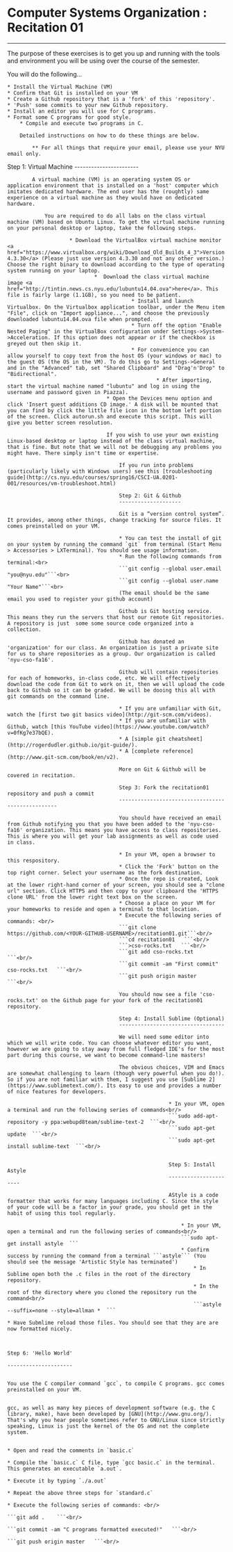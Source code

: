# Computer Systems Organization : Recitation 01
-----------------------------------------------

The purpose of these exercises is to get you up and running with the tools and environment you will be using over the course of the semester.

You will do the following...

    * Install the Virtual Machine (VM)
    * Confirm that Git is installed on your VM
    * Create a Github repository that is a 'fork' of this 'repository'.
    * 'Push' some commits to your new Github repository.
    * Install an editor you will use for C programs.
    * Format some C programs for good style.
        * Compile and execute two programs in C.

        Detailed instructions on how to do these things are below.

            ** For all things that require your email, please use your NYU email only.

Step 1:
            Virtual Machine
            -----------------------

            A virtual machine (VM) is an operating system OS or application environment that is installed on a 'host' computer which imitates dedicated hardware. The end user has the (roughtly) same experience on a virtual machine as they would have on dedicated hardware.

                You are required to do all labs on the class virtual machine (VM) based on Ubuntu Linux. To get the virtual machine running on your personal desktop or laptop, take the following steps.

                        * Download the VirtualBox virtual machine monitor <a href="https://www.virtualbox.org/wiki/Download_Old_Builds_4_3">Version 4.3.30</a> (Please just use version 4.3.30 and not any other version.) Choose the right binary to download according to the type of operating system running on your laptop.
                                *  Download the class virtual machine image <a href="http://tintin.news.cs.nyu.edu/lubuntu14.04.ova">here</a>. This file is fairly large (1.1GB), so you need to be patient.
                                            * Install and launch Virtualbox. On the Virtualbox application toolbar, under the Menu item "File", click on "Import appliance...", and choose the previously downloaded lubuntu14.04.ova file when prompted.
                                            * Turn off the option "Enable Nested Paging" in the VirtualBox configuration under Settings->System->Acceleration. If this option does not appear or if the checkbox is greyed out then skip it.
                                            * For convenience you can allow yourself to copy text from the host OS (your windows or mac) to the guest OS (the OS in the VM). To do this go to Settings->General and in the "Advanced" tab, set "Shared Clipboard" and "Drag'n'Drop" to "Bidirectional".
                                                    * After importing, start the virtual machine named "lubuntu" and log in using the username and password given in Piazza).
                                    * Open the Devices menu option and click 'Insert guest additions CD image.' A disk will be mounted that you can find by click the little file icon in the bottom left portion of the screen. Click autorun.sh and execute this script. This will give you better screen resolution.

                                    If you wish to use your own existing Linux-based desktop or laptop instead of the class virtual machine, that is fine. But note that we will not be debugging any problems you might have. There simply isn't time or expertise.

                                        If you run into problems (particularly likely with Windows users) see this [troubleshooting guide](http://cs.nyu.edu/courses/spring16/CSCI-UA.0201-001/resources/vm-troubleshoot.html)

                                        Step 2: Git & Github
                                        --------------------

                                        Git is a “version control system”. It provides, among other things, change tracking for source files. It comes preinstalled on your VM.

                                        * You can test the install of git on your system by running the command `git` from terminal (Start Menu > Accessories > LXTerminal). You should see usage information.
                                        * Run the following commands from terminal:<br>
                                        ```git config --global user.email "you@nyu.edu"```<br>
                                        ```git config --global user.name "Your Name"```<br>
                                        (The email should be the same email you used to register your github account)

                                        Github is Git hosting service. This means they run the servers that host our remote Git repositories. A repository is just  some some source code organized into a collection.

                                        Github has donated an 'organization' for our class. An organization is just a private site for us to share repositories as a group. Our organization is called 'nyu-cso-fa16'.

                                        Github will contain repositories for each of homeworks, in-class code, etc. We will effectively download the code from Git to work on it, then we will upload the code back to Github so it can be graded. We will be dooing this all with git commands on the command line.

                                        * If you are unfamiliar with Git, watch the [first two git basics video](http://git-scm.com/videos).
                                        * If you are unfamiliar with Github, watch [this YouTube video](https://www.youtube.com/watch?v=0fKg7e37bQE).
                                        * A [simple git cheatsheet](http://rogerdudler.github.io/git-guide/).
                                        * A [complete reference](http://www.git-scm.com/book/en/v2).

                                        More on Git & Github will be covered in recitation.

                                        Step 3: Fork the recitation01 repository and push a commit
                                        --------------------------------------------------

                                        You should have received an email from Github notifying you that you have been added to the 'nyu-cso-fa16' organization. This means you have access to class repositories. This is where you will get your lab assignments as well as code used in class.

                                        * In your VM, open a browser to this respository.
                                        * Click the 'Fork' button on the top right corner. Select your username as the fork destination.
                                        * Once the repo is created, Look at the lower right-hand corner of your screen, you should see a "clone url" section. Click HTTPS and then copy to your clipboard the 'HTTPS clone URL' from the lower right text box on the screen.
                                        * Choose a place on your VM for your homeworks to reside and open a terminal to that location.
                                        * Execute the following series of commands: <br/>
                                        ```git clone https://github.com/<YOUR-GITHUB-USERNAME>/recitation01.git```<br/>
                                        ```cd recitation01   ```<br/>
                                        ```>cso-rocks.txt   ```<br/>
                                        ```git add cso-rocks.txt    ```<br/>
                                        ```git commit -am "First commit" cso-rocks.txt   ```<br/>
                                        ```git push origin master   ```<br/>

                                        You should now see a file 'cso-rocks.txt' on the Github page for your fork of the recitation01 repository.

                                        Step 4: Install Sublime (Optional)
                                        ----------------------------------

                                        We will need some editor into which we will write code. You can choose whatever editor you want, however we are going to stay away from full fledged IDE's for the most part during this course, we want to become command-line masters!

                                        The obvious choices, VIM and Emacs are somewhat challenging to learn (though very powerful when you do!). So if you are not familiar with them, I suggest you use [Sublime 2](https://www.sublimetext.com/). Its easy to use and provides a number of nice features for developers.

                                                        * In your VM, open a terminal and run the following series of commands<br/>
                                                        ```sudo add-apt-repository -y ppa:webupd8team/sublime-text-2  ```<br/>
                                                        ```sudo apt-get update  ```<br/>
                                                        ```sudo apt-get install sublime-text  ```<br/>


                                                        Step 5: Install Astyle
                                                        ----------------------

                                                        AStyle is a code formatter that works for many languages including C. Since the style of your code will be a factor in your grade, you should get in the habit of using this tool regularly.

                                                            * In your VM, open a terminal and run the following series of commands<br/>
                                                            ```sudo apt-get install astyle  ```
                                                            * Confirm success by running the command from a terminal ```astyle``` (You should see the message 'Artistic Style has terminated')
                                                                * In Sublime open both the .c files in the root of the directory repository.
                                                                * In the root of the directory where you cloned the repository run the command<br/>
                                                                ```astyle --suffix=none --style=allman *  ```
                                                                                                * Have Submlime reload those files. You should see that they are are now formatted nicely.


                                                                                                Step 6: 'Hello World'
                                                                                                ---------------------

                                                                                                You use the C compiler command `gcc`, to compile C programs. gcc comes preinstalled on your VM.

                                                                                                gcc, as well as many key pieces of development software (e.g. the C library, make), have been developed by [GNU](http://www.gnu.org/). That's why you hear people sometimes refer to GNU/Linux since strictly speaking, Linux is just the kernel of the OS and not the complete system.

                                                                                                        * Open and read the comments in `basic.c`
                                                                                                        * Compile the `basic.c` C file, type `gcc basic.c` in the terminal. This generates an executable `a.out`.
                                                                                                        * Execute it by typing `./a.out`
                                                                                                        * Repeat the above three steps for `standard.c`
                                                                                                        * Execute the following series of commands: <br/>
                                                                                                        ```git add .    ```<br/>
                                                                                                        ```git commit -am "C programs formatted executed!"   ```<br/>
                                                                                                        ```git push origin master   ```<br/>
